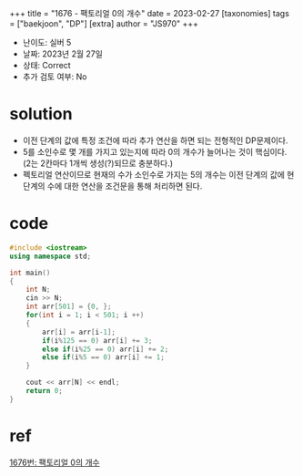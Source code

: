 +++
title = "1676 - 팩토리얼 0의 개수"
date = 2023-02-27
[taxonomies]
tags = ["baekjoon", "DP"]
[extra]
author = "JS970"
+++

- 난이도: 실버 5
- 날짜: 2023년 2월 27일
- 상태: Correct
- 추가 검토 여부: No

# solution

- 이전 단계의 값에 특정 조건에 따라 추가 연산을 하면 되는 전형적인 DP문제이다.
- 5를 소인수로 몇 개를 가지고 있는지에 따라 0의 개수가 늘어나는 것이 핵심이다. (2는 2칸마다 1개씩 생성(?)되므로 충분하다.)
- 펙토리얼 연산이므로 현재의 수가 소인수로 가지는 5의 개수는 이전 단계의 값에 현 단계의 수에 대한 연산을 조건문을 통해 처리하면 된다.

# code

```cpp
#include <iostream>
using namespace std;

int main()
{
    int N;
    cin >> N;
    int arr[501] = {0, };
    for(int i = 1; i < 501; i ++)
    {
        arr[i] = arr[i-1];
        if(i%125 == 0) arr[i] += 3;
        else if(i%25 == 0) arr[i] += 2;
        else if(i%5 == 0) arr[i] += 1;
    }

    cout << arr[N] << endl;
    return 0;
}
```

# ref

[1676번: 팩토리얼 0의 개수](https://www.acmicpc.net/problem/1676)